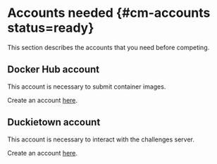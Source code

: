 # Accounts needed {#cm-accounts status=ready}

This section describes the accounts that you need before competing.

## Docker Hub account

This account is necessary to submit container images.

Create an account [here](https://hub.docker.com/).


## Duckietown account

This account is necessary to interact with the challenges server.

Create an account [here](https://www.duckietown.org/research/ai-driving-olympics/ai-do-register).


